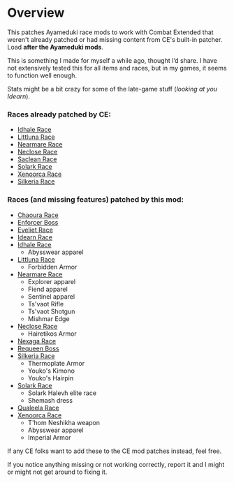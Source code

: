 # Overview
This patches Ayameduki race mods to work with Combat Extended that weren't already patched or had missing content from CE's built-in patcher.  
Load **after the Ayameduki mods**.

This is something I made for myself a while ago, thought I’d share. I have not extensively tested this for all items and races, but in my games, it seems to function well enough.  

Stats might be a bit crazy for some of the late-game stuff (*looking at you Idearn*).

### Races already patched by CE:
- [Idhale Race](https://steamcommunity.com/sharedfiles/filedetails/?id=2227425882)
- [Littluna Race](https://steamcommunity.com/sharedfiles/filedetails/?id=2569091688&searchtext=littluna)
- [Nearmare Race](https://steamcommunity.com/sharedfiles/filedetails/?id=2198830432&searchtext=nearmare)
- [Neclose Race](https://steamcommunity.com/workshop/filedetails/?id=2394460334)
- [Saclean Race](https://steamcommunity.com/sharedfiles/filedetails/?id=2676302514&searchtext=saclean)
- [Solark Race](https://steamcommunity.com/sharedfiles/filedetails/?id=2608237489&searchtext=solark)
- [Xenoorca Race](https://steamcommunity.com/sharedfiles/filedetails/?id=2216916011&searchtext=xenoorca)
- [Silkeria Race](https://steamcommunity.com/sharedfiles/filedetails/?id=2233666290&searchtext=silkiera)

### Races (and missing features) patched by this mod:
- [Chaoura Race](https://steamcommunity.com/sharedfiles/filedetails/?id=2946679071&searchtext=chaoura)
- [Enforcer Boss](https://steamcommunity.com/sharedfiles/filedetails/?id=2729712799)
- [Eveliet Race](https://steamcommunity.com/workshop/filedetails/?id=3153539856)
- [Idearn Race](https://steamcommunity.com/sharedfiles/filedetails/?id=2871413100&searchtext=idearn)
- [Idhale Race](https://steamcommunity.com/sharedfiles/filedetails/?id=2227425882)
  - Abysswear apparel
- [Littluna Race](https://steamcommunity.com/sharedfiles/filedetails/?id=2569091688&searchtext=littluna)
  - Forbidden Armor
- [Nearmare Race](https://steamcommunity.com/sharedfiles/filedetails/?id=2198830432&searchtext=nearmare)
  - Explorer apparel  
  - Fiend apparel  
  - Sentinel apparel  
  - Ts'vaot Rifle  
  - Ts'vaot Shotgun  
  - Mishmar Edge
- [Neclose Race](https://steamcommunity.com/workshop/filedetails/?id=2394460334)
  - Hairetikos Armor
- [Nexaga Race](https://steamcommunity.com/sharedfiles/filedetails/?id=2706009136&searchtext=nexaga)
- [Requeen Boss](https://steamcommunity.com/sharedfiles/filedetails/?id=2504657401&searchtext=requeen)
- [Silkeria Race](https://steamcommunity.com/sharedfiles/filedetails/?id=2233666290&searchtext=silkiera)
  - Thermoplate Armor  
  - Youko's Kimono  
  - Youko's Hairpin
- [Solark Race](https://steamcommunity.com/sharedfiles/filedetails/?id=2608237489&searchtext=solark)
  - Solark Halevh elite race  
  - Shemash dress
- [Qualeela Race](https://steamcommunity.com/sharedfiles/filedetails/?id=2763078885&searchtext=qualeela)
- [Xenoorca Race](https://steamcommunity.com/sharedfiles/filedetails/?id=2216916011&searchtext=xenoorca)
  - T'hom Neshikha weapon  
  - Abysswear apparel  
  - Imperial Armor

If any CE folks want to add these to the CE mod patches instead, feel free.

If you notice anything missing or not working correctly, report it and I might or might not get around to fixing it.
